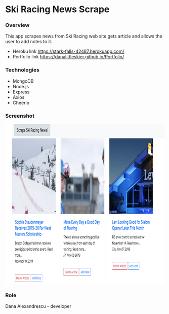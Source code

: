 # Ski Racing News Scrape

### Overview

This app scrapes news from Ski Racing web site gets article and allows the user to add notes to it.
* Heroku link https://stark-falls-42487.herokuapp.com/
* Portfolio link https://danalittleskier.github.io/Portfolio/

### Technologies

* MongoDB
* Node.js
* Express
* Axios
* Cheerio

### Screenshot

![Screenshot](public/NewsScraper.png)

### Role

Dana Alexandrescu - developer


